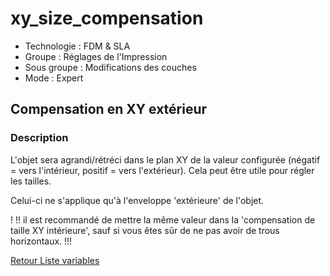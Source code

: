 # xy_size_compensation

- Technologie : FDM & SLA
- Groupe : Réglages de l'Impression
- Sous groupe : Modifications des couches
- Mode : Expert

## Compensation en XY extérieur

### Description

L'objet sera agrandi/rétréci dans le plan XY de la valeur configurée (négatif = vers l'intérieur, positif = vers l'extérieur). Cela peut être utile pour régler les tailles.


Celui-ci ne s'applique qu'à l'enveloppe 'extérieure' de l'objet.

! !! il est recommandé de mettre la même valeur dans la 'compensation de taille XY intérieure', sauf si vous êtes sûr de ne pas avoir de trous horizontaux. !!!

[Retour Liste variables](variable_list.md)
